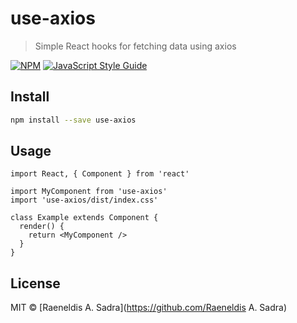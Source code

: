 # use-axios

> Simple React hooks for fetching data using axios 

[![NPM](https://img.shields.io/npm/v/use-axios.svg)](https://www.npmjs.com/package/use-axios) [![JavaScript Style Guide](https://img.shields.io/badge/code_style-standard-brightgreen.svg)](https://standardjs.com)

## Install

```bash
npm install --save use-axios
```

## Usage

```tsx
import React, { Component } from 'react'

import MyComponent from 'use-axios'
import 'use-axios/dist/index.css'

class Example extends Component {
  render() {
    return <MyComponent />
  }
}
```

## License

MIT © [Raeneldis A. Sadra](https://github.com/Raeneldis A. Sadra)
